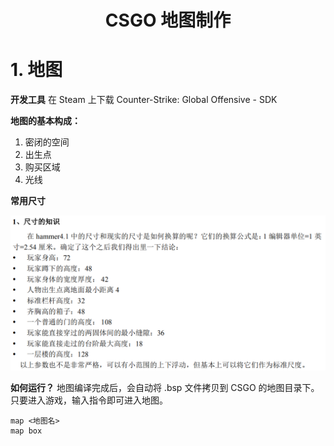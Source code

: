 <h1 id="CSMap" align="center">CSGO 地图制作</h1>

# 1. 地图

**开发工具**
在 Steam 上下载 Counter-Strike: Global Offensive - SDK

**地图的基本构成：**
1. 密闭的空间
2. 出生点
3. 购买区域
4. 光线

**常用尺寸**

![](/images/Source/常用尺寸.png)

**如何运行？**
地图编译完成后，会自动将 .bsp 文件拷贝到 CSGO 的地图目录下。
只要进入游戏，输入指令即可进入地图。
```csgo
map <地图名>
map box
```
